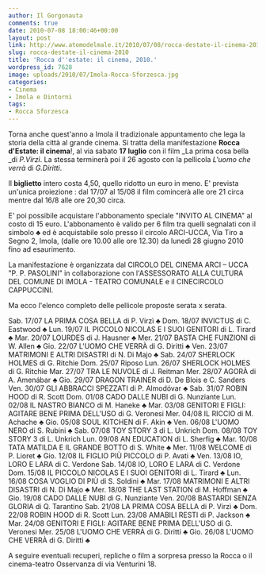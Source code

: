 ```yaml
---
author: Il Gorgonauta
comments: true
date: 2010-07-08 18:00:46+00:00
layout: post
link: http://www.atomodelmale.it/2010/07/08/rocca-destate-il-cinema-2010/
slug: rocca-destate-il-cinema-2010
title: 'Rocca d''estate: il cinema, 2010.'
wordpress_id: 7628
image: uploads/2010/07/Imola-Rocca-Sforzesca.jpg
categories:
- Cinema
- Imola e Dintorni
tags:
- Rocca Sforzesca
---
```



Torna anche quest'anno a Imola il tradizionale appuntamento che lega la storia della città al grande cinema. Si tratta della manifestazione **Rocca d'Estate: il cinema**!, al via sabato **17 luglio** con il film _La prima cosa bella _di _P.Virzì_. La stessa terminerà poi il 26 agosto con la pellicola _L'uomo che verrà_ di _G.Diritti_.

Il **biglietto** intero costa 4,50, quello ridotto un euro in meno. E' prevista un'unica proiezione : dal 17/07 al 15/08 il film comincerà alle ore 21 circa mentre dal 16/8 alle ore 20,30 circa.

E' poi possibile acquistare l'abbonamento speciale "INVITO AL CINEMA" al costo di 15 euro. L'abbonamento è valido per 6 film tra quelli segnalati con il simbolo ♣ ed è acquistabile solo presso il circolo ARCI-UCCA, Via Tiro a Segno 2, Imola, (dalle ore 10.00 alle ore 12.30) da lunedì 28 giugno 2010 fino ad esaurimento.

La manifestazione è organizzata dal CIRCOLO DEL CINEMA ARCI – UCCA "P. P. PASOLINI" in collaborazione con l'ASSESSORATO ALLA CULTURA DEL COMUNE DI IMOLA - TEATRO COMUNALE e il CINECIRCOLO CAPPUCCINI.

Ma ecco l'elenco completo delle pellicole proposte serata x serata.

Sab. 17/07 LA PRIMA COSA BELLA di P. Virzì ♣
Dom. 18/07 INVICTUS di C. Eastwood ♣
Lun. 19/07 IL PICCOLO NICOLAS E I SUOI GENITORI di L. Tirard ♣
Mar. 20/07 LOURDES di J. Hausner ♣
Mer. 21/07 BASTA CHE FUNZIONI di W. Allen ♣
Gio. 22/07 L'UOMO CHE VERRÀ di G. Diritti ♣
Ven. 23/07 MATRIMONI E ALTRI DISASTRI di N. Di Majo ♣
Sab. 24/07 SHERLOCK HOLMES di G. Ritchie
Dom. 25/07 Riposo
Lun. 26/07 SHERLOCK HOLMES di G. Ritchie
Mar. 27/07 TRA LE NUVOLE di J. Reitman
Mer. 28/07 AGORÀ di A. Amenábar ♣
Gio. 29/07 DRAGON TRAINER di D. De Blois e C. Sanders
Ven. 30/07 GLI ABBRACCI SPEZZATI di P. Almodóvar ♣
Sab. 31/07 ROBIN HOOD di R. Scott
Dom. 01/08 CADO DALLE NUBI di G. Nunziante
Lun. 02/08 IL NASTRO BIANCO di M. Haneke ♣
Mar. 03/08 GENITORI E FIGLI: AGITARE BENE PRIMA DELL'USO di G. Veronesi
Mer. 04/08 IL RICCIO di M. Achache ♣
Gio. 05/08 SOUL KITCHEN di F. Akin ♣
Ven. 06/08 L'UOMO NERO di S. Rubini ♣
Sab. 07/08 TOY STORY 3 di L. Unkrich
Dom. 08/08 TOY STORY 3 di L. Unkrich
Lun. 09/08 AN EDUCATION di L. Sherfig ♣
Mar. 10/08 TATA MATILDA E IL GRANDE BOTTO di S. White ♣
Mer. 11/08 WELCOME di P. Lioret ♣
Gio. 12/08 IL FIGLIO PIÙ PICCOLO di P. Avati ♣
Ven. 13/08 IO, LORO E LARA di C. Verdone
Sab. 14/08 IO, LORO E LARA di C. Verdone
Dom. 15/08 IL PICCOLO NICOLAS E I SUOI GENITORI di L. Tirard ♣
Lun. 16/08 COSA VOGLIO DI PIÙ di S. Soldini ♣
Mar. 17/08 MATRIMONI E ALTRI DISASTRI di N. Di Majo ♣
Mer. 18/08 THE LAST STATION di M. Hoffman ♣
Gio. 19/08 CADO DALLE NUBI di G. Nunziante
Ven. 20/08 BASTARDI SENZA GLORIA di Q. Tarantino
Sab. 21/08 LA PRIMA COSA BELLA di P. Virzì ♣
Dom. 22/08 ROBIN HOOD di R. Scott
Lun. 23/08 AMABILI RESTI di P. Jackson ♣
Mar. 24/08 GENITORI E FIGLI: AGITARE BENE PRIMA DELL'USO di G. Veronesi
Mer. 25/08 L'UOMO CHE VERRÀ di G. Diritti ♣
Gio. 26/08 L'UOMO CHE VERRÀ di G. Diritti ♣

A seguire eventuali recuperi, repliche o film a sorpresa presso la Rocca o il cinema-teatro Osservanza di via Venturini 18.
